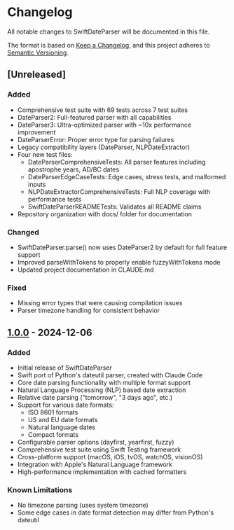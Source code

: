 # Changelog

All notable changes to SwiftDateParser will be documented in this file.

The format is based on [Keep a Changelog](https://keepachangelog.com/en/1.0.0/),
and this project adheres to [Semantic Versioning](https://semver.org/spec/v2.0.0.html).

## [Unreleased]

### Added
- Comprehensive test suite with 69 tests across 7 test suites
- DateParser2: Full-featured parser with all capabilities
- DateParser3: Ultra-optimized parser with ~10x performance improvement
- DateParserError: Proper error type for parsing failures
- Legacy compatibility layers (DateParser, NLPDateExtractor)
- Four new test files:
  - DateParserComprehensiveTests: All parser features including apostrophe years, AD/BC dates
  - DateParserEdgeCaseTests: Edge cases, stress tests, and malformed inputs
  - NLPDateExtractorComprehensiveTests: Full NLP coverage with performance tests
  - SwiftDateParserREADMETests: Validates all README claims
- Repository organization with docs/ folder for documentation

### Changed
- SwiftDateParser.parse() now uses DateParser2 by default for full feature support
- Improved parseWithTokens to properly enable fuzzyWithTokens mode
- Updated project documentation in CLAUDE.md

### Fixed
- Missing error types that were causing compilation issues
- Parser timezone handling for consistent behavior

## [1.0.0] - 2024-12-06

### Added
- Initial release of SwiftDateParser
- Swift port of Python's dateutil parser, created with Claude Code
- Core date parsing functionality with multiple format support
- Natural Language Processing (NLP) based date extraction
- Relative date parsing ("tomorrow", "3 days ago", etc.)
- Support for various date formats:
  - ISO 8601 formats
  - US and EU date formats
  - Natural language dates
  - Compact formats
- Configurable parser options (dayfirst, yearfirst, fuzzy)
- Comprehensive test suite using Swift Testing framework
- Cross-platform support (macOS, iOS, tvOS, watchOS, visionOS)
- Integration with Apple's Natural Language framework
- High-performance implementation with cached formatters

### Known Limitations
- No timezone parsing (uses system timezone)
- Some edge cases in date format detection may differ from Python's dateutil

[1.0.0]: https://github.com/yourusername/SwiftDateParser/releases/tag/v1.0.0